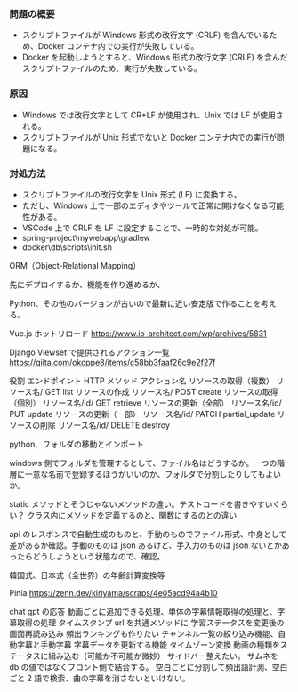 ### 問題の概要

- スクリプトファイルが Windows 形式の改行文字 (CRLF) を含んでいるため、Docker コンテナ内での実行が失敗している。
- Docker を起動しようとすると、Windows 形式の改行文字 (CRLF) を含んだスクリプトファイルのため、実行が失敗している。

### 原因

- Windows では改行文字として CR+LF が使用され、Unix では LF が使用される。
- スクリプトファイルが Unix 形式でないと Docker コンテナ内での実行が問題になる。

### 対処方法

- スクリプトファイルの改行文字を Unix 形式 (LF) に変換する。
- ただし、Windows 上で一部のエディタやツールで正常に開けなくなる可能性がある。
- VSCode 上で CRLF を LF に設定することで、一時的な対処が可能。
- spring-project\mywebapp\gradlew
- docker\db\scripts\init.sh

ORM（Object-Relational Mapping）

先にデプロイするか、機能を作り進めるか、

Python、その他のバージョンが古いので最新に近い安定版で作ることを考える。

Vue.js ホットリロード
https://www.io-architect.com/wp/archives/5831

Django
Viewset で提供されるアクション一覧
https://qiita.com/okoppe8/items/c58bb3faaf26c9e2f27f

役割 エンドポイント HTTP メソッド アクション名
リソースの取得（複数） リソース名/ GET list
リソースの作成 リソース名/ POST create
リソースの取得（個別） リソース名/id/ GET retrieve
リソースの更新（全部） リソース名/id/ PUT update
リソースの更新（一部） リソース名/id/ PATCH partial_update
リソースの削除 リソース名/id/ DELETE destroy

python、フォルダの移動とインポート

windows 側でフォルダを管理するとして、ファイル名はどうするか。一つの階層に一意な名前で登録するほうがいいのか、フォルダで分割したりしてもよいか。

static メソッドとそうじゃないメソッドの違い。テストコードを書きやすいくらい？
クラス内にメソッドを定義するのと、関数にするのとの違い

api のレスポンスで自動生成のものと、手動のものでファイル形式、中身として差があるか確認。手動のものは json あるけど、手入力のものは json
ないとかあったらどうしようという状態なので、確認。

韓国式、日本式（全世界）の年齢計算変換等

Pinia
https://zenn.dev/kiriyama/scraps/4e05acd94a4b10

chat gpt の応答
動画ごとに追加できる処理、単体の字幕情報取得の処理と、字幕取得の処理
タイムスタンプ url を共通メソッドに
学習ステータスを変更後の画面再読み込み
頻出ランキングも作りたい
チャンネル一覧の絞り込み機能、自動字幕と手動字幕
字幕データを更新する機能
タイムゾーン変換
動画の種類をステータスに組み込む（可能か不可能か微妙）
サイドバー整えたい。
サムネを db の値ではなくフロント側で結合する。
空白ごとに分割して頻出語計測、空白ごと 2 語で検索、曲の字幕を消さないといけない。
